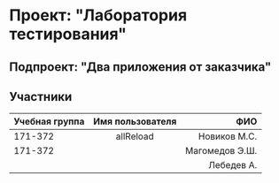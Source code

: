 # Проект: "Лаборатория тестирования"
## Подпроект: "Два приложения от заказчика"

## Участники
Учебная группа |	Имя пользователя |	ФИО
:-------- |:----------:| ------------:
171-372   | allReload  | Новиков М.С.
171-372   |            | Магомедов Э.Ш.
          |            | Лебедев А. 
